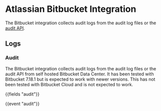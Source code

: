 # Atlassian Bitbucket Integration

The Bitbucket integration collects audit logs from the audit log files or the [audit API](https://docs.atlassian.com/bitbucket-server/rest/4.7.1/bitbucket-audit-rest.html).

## Logs

### Audit

The Bitbucket integration collects audit logs from the audit log files or the audit API from self hosted Bitbucket Data Center. It has been tested with Bitbucket 7.18.1 but is expected to work with newer versions.  This has not been tested with Bitbucket Cloud and is not expected to work.

{{fields "audit"}}

{{event "audit"}}